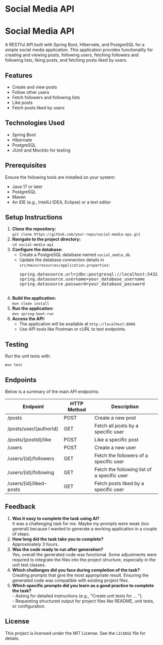 # Social Media API

<!DOCTYPE html>
<html>
<body>

<h1>Social Media API</h1>
<p>A RESTful API built with Spring Boot, Hibernate, and PostgreSQL for a simple social media application. This application provides functionality for creating and viewing posts, following users, fetching followers and following lists, liking posts, and fetching posts liked by users.</p>

<h2>Features</h2>
<ul>
    <li>Create and view posts</li>
    <li>Follow other users</li>
    <li>Fetch followers and following lists</li>
    <li>Like posts</li>
    <li>Fetch posts liked by users</li>
</ul>

<h2>Technologies Used</h2>
<ul>
    <li>Spring Boot</li>
    <li>Hibernate</li>
    <li>PostgreSQL</li>
    <li>JUnit and Mockito for testing</li>
</ul>

<h2>Prerequisites</h2>
<p>Ensure the following tools are installed on your system:</p>
<ul>
    <li>Java 17 or later</li>
    <li>PostgreSQL</li>
    <li>Maven</li>
    <li>An IDE (e.g., IntelliJ IDEA, Eclipse) or a text editor</li>
</ul>

<h2>Setup Instructions</h2>
<ol>
    <li><strong>Clone the repository:</strong><br>
        <code>git clone https://github.com/your-repo/social-media-api.git</code>
    </li>
    <li><strong>Navigate to the project directory:</strong><br>
        <code>cd social-media-api</code>
    </li>
    <li><strong>Configure the database:</strong>
        <ul>
            <li>Create a PostgreSQL database named <code>social_media_db</code>.</li>
            <li>Update the database connection details in <code>src/main/resources/application.properties</code>:
                <pre>
spring.datasource.url=jdbc:postgresql://localhost:5432/social_media_db
spring.datasource.username=your_database_username
spring.datasource.password=your_database_password
                </pre>
            </li>
        </ul>
    </li>
    <li><strong>Build the application:</strong><br>
        <code>mvn clean install</code>
    </li>
    <li><strong>Run the application:</strong><br>
        <code>mvn spring-boot:run</code>
    </li>
    <li><strong>Access the API:</strong>
        <ul>
            <li>The application will be available at <code>http://localhost:8080</code>.</li>
            <li>Use API tools like Postman or cURL to test endpoints.</li>
        </ul>
    </li>
</ol>

<h2>Testing</h2>
<p>Run the unit tests with:</p>
<pre><code>mvn test</code></pre>

<h2>Endpoints</h2>
<p>Below is a summary of the main API endpoints:</p>
<table>
    <thead>
        <tr>
            <th>Endpoint</th>
            <th>HTTP Method</th>
            <th>Description</th>
        </tr>
    </thead>
    <tbody>
        <tr>
            <td>/posts</td>
            <td>POST</td>
            <td>Create a new post</td>
        </tr>
        <tr>
            <td>/posts/user/{authorId}</td>
            <td>GET</td>
            <td>Fetch all posts by a specific user</td>
        </tr>
        <tr>
            <td>/posts/{postId}/like</td>
            <td>POST</td>
            <td>Like a specific post</td>
        </tr>
        <tr>
            <td>/users</td>
            <td>POST</td>
            <td>Create a new user</td>
        </tr>
        <tr>
            <td>/users/{id}/followers</td>
            <td>GET</td>
            <td>Fetch the followers of a specific user</td>
        </tr>
        <tr>
            <td>/users/{id}/following</td>
            <td>GET</td>
            <td>Fetch the following list of a specific user</td>
        </tr>
        <tr>
            <td>/users/{id}/liked-posts</td>
            <td>GET</td>
            <td>Fetch posts liked by a specific user</td>
        </tr>
    </tbody>
</table>

<h2>Feedback</h2>
<ol>
    <li><strong>Was it easy to complete the task using AI?</strong><br>
        It was a challenging task for me. 
        Maybe my prompts were weak (too general) because I wanted to generate a working application in a couple of steps.
    </li>
    <li><strong>How long did the task take you to complete?</strong><br>
        Approximately 3 hours.
    </li>
    <li><strong>Was the code ready to run after generation?</strong><br>
        Yes, overall the generated code was functional.
        Some adjustments were required to integrate the files into the project structure, especially in the unit test classes.
    </li>
    <li><strong>Which challenges did you face during completion of the task?</strong><br>
        Creating prompts that give the most appropriate result. Ensuring the generated code was compatible with existing project files.
    </li>
    <li><strong>Which specific prompts did you learn as a good practice to complete the task?</strong><br>
        - Asking for detailed instructions (e.g., "Create unit tests for ... ").<br>
        - Requesting structured output for project files like README, unit tests, or configuration.
    </li>
</ol>

<h2>License</h2>
<p>This project is licensed under the MIT License. See the <code>LICENSE</code> file for details.</p>

</body>
</html>
